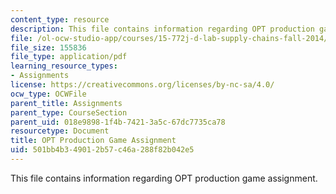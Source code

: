 ```yaml
---
content_type: resource
description: This file contains information regarding OPT production game assignment.
file: /ol-ocw-studio-app/courses/15-772j-d-lab-supply-chains-fall-2014/501bb4b349012b57c46a288f82b042e5_MIT15_772JF14_OPT_Productn.pdf
file_size: 155836
file_type: application/pdf
learning_resource_types:
- Assignments
license: https://creativecommons.org/licenses/by-nc-sa/4.0/
ocw_type: OCWFile
parent_title: Assignments
parent_type: CourseSection
parent_uid: 018e9898-1f4b-7421-3a5c-67dc7735ca78
resourcetype: Document
title: OPT Production Game Assignment
uid: 501bb4b3-4901-2b57-c46a-288f82b042e5
---
```

This file contains information regarding OPT production game assignment.